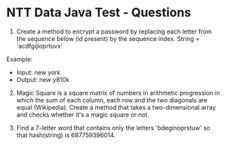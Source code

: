 # NTT Data Java Test - Questions

1. Create a method to encrypt a password by replacing each letter from the sequence below (id present) by the sequence index.
String = 'acdfgijloprtuvx'

Example:
- Input: new york
- Output: new y810k

2. Magic Square is a square matrix of numbers in arithmetic progression in which the sum of each column, each row and the two diagonals are equal (Wikipedia). Create a
method that takes a two-dimensional array and checks whether it's a magic square or not.

3. Find a 7-letter word that contains only the letters 'bdeginoprstuw' so that hash(string) is 687759396014.
